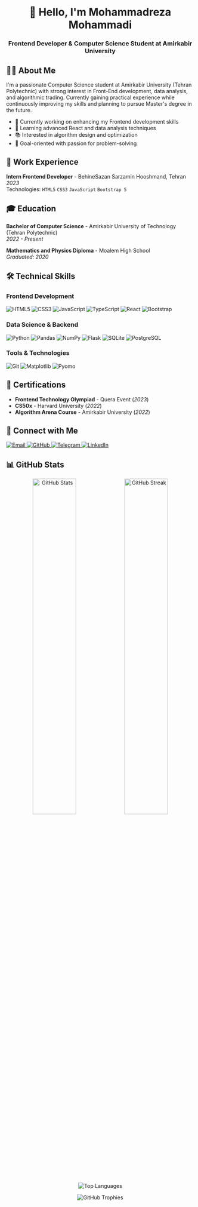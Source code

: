 <h1 align="center">👋 Hello, I'm Mohammadreza Mohammadi</h1>
<h3 align="center">Frontend Developer & Computer Science Student at Amirkabir University</h3>

## 🧑‍💻 About Me

I'm a passionate Computer Science student at Amirkabir University (Tehran Polytechnic) with strong interest in Front-End development, data analysis, and algorithmic trading. Currently gaining practical experience while continuously improving my skills and planning to pursue Master's degree in the future.

- 🔭 Currently working on enhancing my Frontend development skills
- 🌱 Learning advanced React and data analysis techniques
- 📚 Interested in algorithm design and optimization
- 🎯 Goal-oriented with passion for problem-solving

## 💼 Work Experience

**Intern Frontend Developer** - BehineSazan Sarzamin Hooshmand, Tehran  
*2023*  
Technologies: `HTML5` `CSS3` `JavaScript` `Bootstrap 5`

## 🎓 Education

**Bachelor of Computer Science** - Amirkabir University of Technology (Tehran Polytechnic)  
*2022 - Present*

**Mathematics and Physics Diploma** - Moalem High School  
*Graduated: 2020*

## 🛠️ Technical Skills

### Frontend Development
![HTML5](https://img.shields.io/badge/HTML5-E34F26?style=for-the-badge&logo=html5&logoColor=white)
![CSS3](https://img.shields.io/badge/CSS3-1572B6?style=for-the-badge&logo=css3&logoColor=white)
![JavaScript](https://img.shields.io/badge/JavaScript-F7DF1E?style=for-the-badge&logo=javascript&logoColor=black)
![TypeScript](https://img.shields.io/badge/TypeScript-007ACC?style=for-the-badge&logo=typescript&logoColor=white)
![React](https://img.shields.io/badge/React-20232A?style=for-the-badge&logo=react&logoColor=61DAFB)
![Bootstrap](https://img.shields.io/badge/Bootstrap-7952B3?style=for-the-badge&logo=bootstrap&logoColor=white)

### Data Science & Backend
![Python](https://img.shields.io/badge/Python-3776AB?style=for-the-badge&logo=python&logoColor=white)
![Pandas](https://img.shields.io/badge/Pandas-150458?style=for-the-badge&logo=pandas&logoColor=white)
![NumPy](https://img.shields.io/badge/NumPy-013243?style=for-the-badge&logo=numpy&logoColor=white)
![Flask](https://img.shields.io/badge/Flask-000000?style=for-the-badge&logo=flask&logoColor=white)
![SQLite](https://img.shields.io/badge/SQLite-003B57?style=for-the-badge&logo=sqlite&logoColor=white)
![PostgreSQL](https://img.shields.io/badge/PostgreSQL-4169E1?style=for-the-badge&logo=postgresql&logoColor=white)

### Tools & Technologies
![Git](https://img.shields.io/badge/Git-F05032?style=for-the-badge&logo=git&logoColor=white)
![Matplotlib](https://img.shields.io/badge/Matplotlib-11557C?style=for-the-badge)
![Pyomo](https://img.shields.io/badge/Pyomo-FF6D00?style=for-the-badge)

## 📜 Certifications

- **Frontend Technology Olympiad** - Quera Event (*2023*)
- **CS50x** - Harvard University (*2022*)
- **Algorithm Arena Course** - Amirkabir University (*2022*)

## 🔗 Connect with Me

<p align="left">
  <a href="mailto:mohamadreza.mh1783@gmail.com">
    <img src="https://img.shields.io/badge/Gmail-D14836?style=for-the-badge&logo=gmail&logoColor=white" alt="Email"/>
  </a>
  <a href="https://github.com/mohamadrezaMH">
    <img src="https://img.shields.io/badge/GitHub-100000?style=for-the-badge&logo=github&logoColor=white" alt="GitHub"/>
  </a>
  <a href="https://t.me/mohamadreza_mh">
    <img src="https://img.shields.io/badge/Telegram-2CA5E0?style=for-the-badge&logo=telegram&logoColor=white" alt="Telegram"/>
  </a>
  <a href="https://linkedin.com/in/mohammadreza-mohammadi-7377b5277?utm_source=share&utm_campaign=share_via&utm_content=profile&utm_medium=android_app">
    <img src="https://img.shields.io/badge/LinkedIn-0077B5?style=for-the-badge&logo=linkedin&logoColor=white" alt="LinkedIn"/>
  </a>
</p>

## 📊 GitHub Stats

<p align="center">
  <img src="https://github-readme-stats.vercel.app/api?username=mohamadrezaMH&show_icons=true&theme=radical&hide_border=true" alt="GitHub Stats" width="48%"/>
  <img src="https://github-readme-streak-stats.herokuapp.com/?user=mohamadrezaMH&theme=radical&hide_border=true" alt="GitHub Streak" width="48%"/>
</p>

<p align="center">
  <img src="https://github-readme-stats.vercel.app/api/top-langs/?username=mohamadrezaMH&layout=compact&theme=radical&hide_border=true" alt="Top Languages"/>
</p>
<p align="center">
  <img src="https://github-profile-trophy.vercel.app/?username=mohamadrezaMH&theme=radical&no-frame=true&row=1&margin-w=15" alt="GitHub Trophies"/>
</p>
